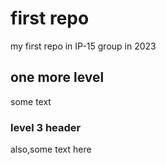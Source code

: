 # first repo

my first repo in IP-15 group in 2023

## one more level 

some text

### level 3 header

also,some text here
